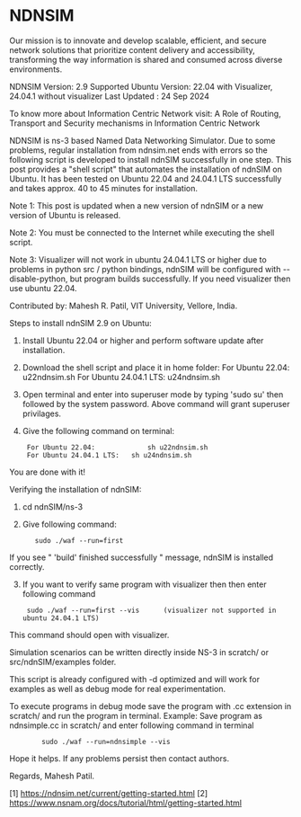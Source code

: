 # NDNSIM
Our mission is to innovate and develop scalable, efficient, and secure network solutions that prioritize content delivery and accessibility, transforming the way information is shared and consumed across diverse environments.

NDNSIM Version: 2.9
Supported Ubuntu Version: 22.04 with Visualizer, 24.04.1 without visualizer 
Last Updated : 24 Sep 2024

To know more about Information Centric Network visit: 
A Role of Routing, Transport and Security mechanisms in Information Centric Network

NDNSIM is ns-3 based Named Data Networking Simulator. Due to some problems, regular installation from ndnsim.net ends with errors so the following script is developed to install ndnSIM successfully in one step. This post provides a "shell script" that automates the installation of ndnSIM on Ubuntu. It has been tested on Ubuntu 22.04 and 24.04.1 LTS successfully and takes approx. 40 to 45 minutes for installation.

Note 1: This post is updated when a new version of ndnSIM or a new version of Ubuntu is released.
 
Note 2: You must be connected to the Internet while executing the shell script.

Note 3: Visualizer will not work in ubuntu 24.04.1 LTS or higher due to problems in python src / python bindings, ndnSIM will be configured with --disable-python, but program builds successfully. If you need visualizer then use ubuntu 22.04.  

Contributed by: Mahesh R. Patil, VIT University, Vellore, India. 

Steps to install ndnSIM 2.9 on Ubuntu:
 
1. Install Ubuntu 22.04 or higher and perform software update after installation.
 
2. Download the shell script and place it in home folder: 
     For Ubuntu 22.04:              u22ndnsim.sh
     For Ubuntu 24.04.1 LTS:    u24ndnsim.sh

3. Open terminal and enter into superuser mode by typing 'sudo su' then followed by the system password. 
     Above command will grant superuser privilages.

4. Give the following command on terminal:
 
      	For Ubuntu 22.04:             sh u22ndnsim.sh
        For Ubuntu 24.04.1 LTS:   sh u24ndnsim.sh
  
You are done with it! 

Verifying the installation of ndnSIM:

1. cd ndnSIM/ns-3 
 
2. Give following command:

          sudo ./waf --run=first

If you see " 'build' finished successfully " message, ndnSIM is installed correctly.

3. If you want to verify same program with visualizer then then enter following command
 
     	sudo ./waf --run=first --vis      (visualizer not supported in ubuntu 24.04.1 LTS)
 
This command should open with visualizer.

Simulation scenarios can be written directly inside NS-3 in scratch/ or src/ndnSIM/examples folder.

This script is already configured with -d optimized and will work for examples as well as debug mode for real experimentation.

To execute programs in debug mode save the program with .cc extension in scratch/ and run the program in terminal.
Example: Save program as ndnsimple.cc in scratch/ and enter following command in terminal

            sudo ./waf --run=ndnsimple --vis

Hope it helps. If any problems persist then contact authors.

Regards,
Mahesh Patil. 

[1] https://ndnsim.net/current/getting-started.html
[2] https://www.nsnam.org/docs/tutorial/html/getting-started.html 

